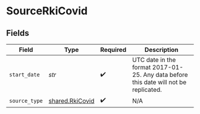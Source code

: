 # SourceRkiCovid


## Fields

| Field                                                                                | Type                                                                                 | Required                                                                             | Description                                                                          |
| ------------------------------------------------------------------------------------ | ------------------------------------------------------------------------------------ | ------------------------------------------------------------------------------------ | ------------------------------------------------------------------------------------ |
| `start_date`                                                                         | *str*                                                                                | :heavy_check_mark:                                                                   | UTC date in the format 2017-01-25. Any data before this date will not be replicated. |
| `source_type`                                                                        | [shared.RkiCovid](../../models/shared/rkicovid.md)                                   | :heavy_check_mark:                                                                   | N/A                                                                                  |